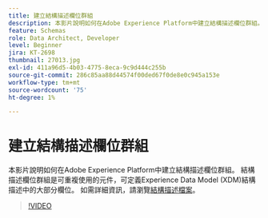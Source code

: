 ```yaml
---
title: 建立結構描述欄位群組
description: 本影片說明如何在Adobe Experience Platform中建立結構描述欄位群組。 結構描述欄位群組是可重複使用的元件，可定義Experience Data Model (XDM)結構描述中的大部分欄位。
feature: Schemas
role: Data Architect, Developer
level: Beginner
jira: KT-2698
thumbnail: 27013.jpg
exl-id: 411a96d5-4b03-4775-8eca-9c9d444c255b
source-git-commit: 286c85aa88d44574f00ded67f0de8e0c945a153e
workflow-type: tm+mt
source-wordcount: '75'
ht-degree: 1%

---
```


# 建立結構描述欄位群組

本影片說明如何在Adobe Experience Platform中建立結構描述欄位群組。 結構描述欄位群組是可重複使用的元件，可定義Experience Data Model (XDM)結構描述中的大部分欄位。 如需詳細資訊，請瀏覽[結構描述檔案](https://experienceleague.adobe.com/docs/experience-platform/xdm/home.html?lang=zh-Hant)。

>[!VIDEO](https://video.tv.adobe.com/v/27013?learn=on&enablevpops)
